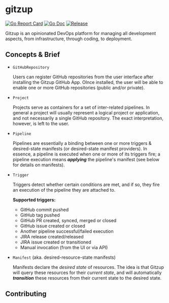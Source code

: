 # gitzup

[![Go Report Card](https://goreportcard.com/badge/github.com/kfirz/gitzup?style=flat-square)](https://goreportcard.com/report/github.com/kfirz/gitzup)
[![Go Doc](https://img.shields.io/badge/godoc-reference-blue.svg?style=flat-square)](http://godoc.org/github.com/kfirz/gitzup)
[![Release](https://img.shields.io/github/release/kfirz/gitzup.svg?style=flat-square)](https://github.com/kfirz/gitzup/releases/latest)

Gitzup is an opinionated DevOps platform for managing all development aspects, from infrastructure, through coding, to deployment.

## Concepts & Brief

- `GitHubRepository`

  Users can register GitHub repositories from the user interface after installing the Gitzup GitHub App. OInce installed, the user will be able to enable one or more GitHub repositories (public and/or private).
  
- `Project`

  Projects serve as containers for a set of inter-related pipelines. In general a project will usually represent a logical project or application, and not necessarily a single GitHub repository. The exact interpretation, however, is left to the user.
  
- `Pipeline`

  Pipelines are essentially a binding between one or more triggers & desired-state manifests (or desired-state manifest providers). In essence, a pipeline is executed when one or more of its triggers fire; a pipeline execution means **_applying_** the pipeline's manifest (see below for details on manifests).
  
- `Trigger`

  Triggers detect whether certain conditions are met, and if so, they fire an execution of the pipeline they are attached to.
  
  **Supported triggers:**
  
  - GitHub commit pushed
  - GitHub tag pushed
  - GitHub PR created, synced, merged or closed
  - GitHub issue created or closed 
  - Another pipeline successful/failed execution
  - JIRA release created/released                    
  - JIRA issue created or transitioned                    
  - Manual invocation (from the UI or via API)
  
- `Manifest` (aka. desired-resource-state manifests)

  Manifests declare the *desired state* of resources. The idea is that Gitzup will query these resources for their *current state*, and will automatically **_transition_** these resources from their current state to the desired state.

## Contributing

